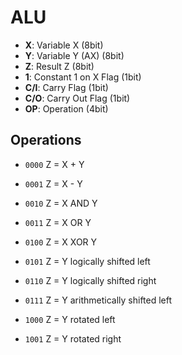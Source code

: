 # ALU

* **X**: Variable X (8bit)
* **Y**: Variable Y (AX) (8bit)
* **Z**: Result Z (8bit)
* **1**: Constant 1 on X Flag (1bit)
* **C/I**: Carry Flag (1bit)
* **C/O**: Carry Out Flag (1bit)
* **OP**: Operation (4bit)

## Operations

* `0000` Z = X + Y
* `0001` Z = X - Y
* `0010` Z = X AND Y
* `0011` Z = X OR Y
* `0100` Z = X XOR Y

* `0101` Z = Y logically shifted left
* `0110` Z = Y logically shifted right
* `0111` Z = Y arithmetically shifted left
* `1000` Z = Y rotated left
* `1001` Z = Y rotated right
